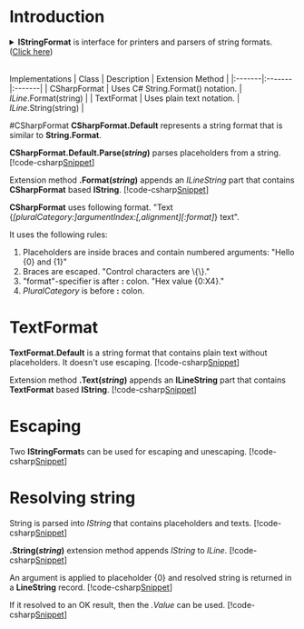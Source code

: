 ﻿# Introduction
<details>
  <summary><b>IStringFormat</b> is interface for printers and parsers of string formats. (<u>Click here</u>)</summary>
[!code-csharp[Snippet](../../Lexical.Localization.Abstractions/StringFormat/IStringFormat.cs#Interface)]
</details>
<br />

Implementations
| Class | Description | Extension Method |
|:-------|:-------|:-------|
| CSharpFormat | Uses C# String.Format() notation. | <i>ILine</i>.Format(string) |
| TextFormat | Uses plain text notation. | <i>ILine</i>.String(string) |

#CSharpFormat
**CSharpFormat.Default** represents a string format that is similar to **String.Format**.

<b>CSharpFormat.Default.Parse(<i>string</i>)</b> parses placeholders from a string.
[!code-csharp[Snippet](Examples.cs#Snippet_0a)]

Extension method **.Format(<i>string</i>)** appends an *ILineString* part that contains **CSharpFormat** based **IString**.
[!code-csharp[Snippet](Examples.cs#Snippet_0b)]

**CSharpFormat** uses following format.
  "Text {<i>[pluralCategory:]argumentIndex:[,alignment][:format]</i>} text".

It uses the following rules:
1. Placeholders are inside braces and contain numbered arguments:
   "Hello {0} and {1}"
2. Braces are escaped.
   "Control characters are \\{\\}."
3. "format"-specifier is after <b>:</b> colon.
   "Hex value {0:X4}."
4. <i>PluralCategory</i> is before <b>:</b> colon.

# TextFormat
**TextFormat.Default** is a string format that contains plain text without placeholders. It doesn't use escaping.
[!code-csharp[Snippet](Examples.cs#Snippet_1a)]

Extension method **.Text(<i>string</i>)** appends an **ILineString** part that contains **TextFormat** based **IString**.
[!code-csharp[Snippet](Examples.cs#Snippet_1b)]

# Escaping
Two **IStringFormat**s can be used for escaping and unescaping.
[!code-csharp[Snippet](Examples.cs#Snippet_3)]

# Resolving string
String is parsed into *IString* that contains placeholders and texts.
[!code-csharp[Snippet](Examples.cs#Snippet_2a)]

<b>.String(<i>string</i>)</b> extension method appends *IString* to *ILine*.
[!code-csharp[Snippet](Examples.cs#Snippet_2b)]

An argument is applied to placeholder {0} and resolved string is returned in a **LineString** record.
[!code-csharp[Snippet](Examples.cs#Snippet_2c)]

If it resolved to an OK result, then the *.Value* can be used.
[!code-csharp[Snippet](Examples.cs#Snippet_2d)]

